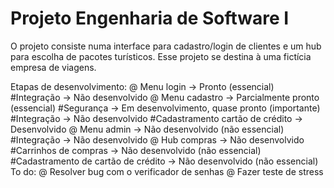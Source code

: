 # Projeto Engenharia de Software I
O projeto consiste numa interface para cadastro/login de clientes e um hub para escolha de pacotes turísticos. Esse projeto se destina à uma fictícia empresa de viagens.

Etapas de desenvolvimento:
@ Menu login -> Pronto (essencial)
  #Integração -> Não desenvolvido
@ Menu cadastro -> Parcialmente pronto (essencial)
  #Segurança -> Em desenvolvimento, quase pronto (importante)
  #Integração -> Não desenvolvido
  #Cadastramento cartão de crédito -> Desenvolvido
@ Menu admin -> Não desenvolvido (não essencial)
  #Integração -> Não desenvolvido
@ Hub compras -> Não desenvolvido
  #Carrinhos de compras -> Não desenvolvido (não essencial)
  #Cadastramento de cartão de crédito -> Não desenvolvido (não essencial)
To do:
@ Resolver bug com o verificador de senhas
@ Fazer teste de stress
